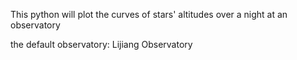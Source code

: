 This python will plot the curves of stars' altitudes over a night at an observatory

the default observatory: Lijiang Observatory